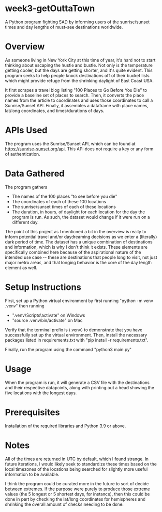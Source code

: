 # week3-getOuttaTown

A Python program fighting SAD by informing users of the sunrise/sunset times and day lengths of must-see destinations worldwide.

# Overview

As someone living in New York City at this time of year, it's hard not to start thinking about escaping the hustle and bustle. Not only is the temperature getting cooler, but the days are getting shorter, and it's quite evident. This program seeks to help people knock destinations off of their bucket lists which might provide refuge from the shrinking daylight of East Coast USA.

It first scrapes a travel blog listing "100 Places to Go Before You Die" to provide a baseline set of places to search. Then, it converts the place names from the article to coordinates and uses those coordinates to call a Sunrise/Sunset API. Finally, it assembles a dataframe with place names, lat/long coordinates, and times/durations of days.

# APIs Used

The program uses the Sunrise/Sunset API, which can be found at https://sunrise-sunset.org/api. This API does not require a key or any form of authentication.

# Data Gathered

The program gathers

- The names of the 100 places "to see before you die"
- The coordinates of each of these 100 locations
- The sunrise/sunset times of each of these locations
- The duration, in hours, of daylight for each location
  for the day the program is run. As such, the dataset would change if it were run on a different day.

The point of this project as I mentioned a bit in the overview is really to inform potential travel and/or daydreaming decisions as we enter a (literally) dark period of time. The dataset has a unique combination of destinations and information, which is why I don't think it exists. These elements are specifically combined here because of the aspirational nature of the intended use case -- these are destinations that people long to visit, not just major metro areas, and that longing behavior is the core of the day length element as well.

# Setup Instructions

First, set up a Python virtual environment by first running "python -m venv .venv" then running

- ".venv\Scripts\activate" on Windows
- "source .venv/bin/activate" on Mac

Verify that the terminal prefix is (.venv) to demonstrate that you have successfully set up the virtual environment. Then, install the necessary packages listed in requirements.txt with "pip install -r requirements.txt".

Finally, run the program using the command "python3 main.py"

# Usage

When the program is run, it will generate a CSV file with the destinations and their respective datapoints, along with printing out a head showing the five locations with the longest days.

# Prerequisites

Installation of the required libraries and Python 3.9 or above.

# Notes

All of the times are returned in UTC by default, which I found strange. In future iterations, I would likely seek to standardize these times based on the local timezones of the locations being searched for slightly more useful information to be available.

I think the program could be curated more in the future to sort of decide between extremes. If the purpose were purely to produce those extreme values (the 5 longest or 5 shortest days, for instance), then this could be done in part by checking the lat/long coordinates for hemispheres and shrinking the overall amount of checks needing to be done.
